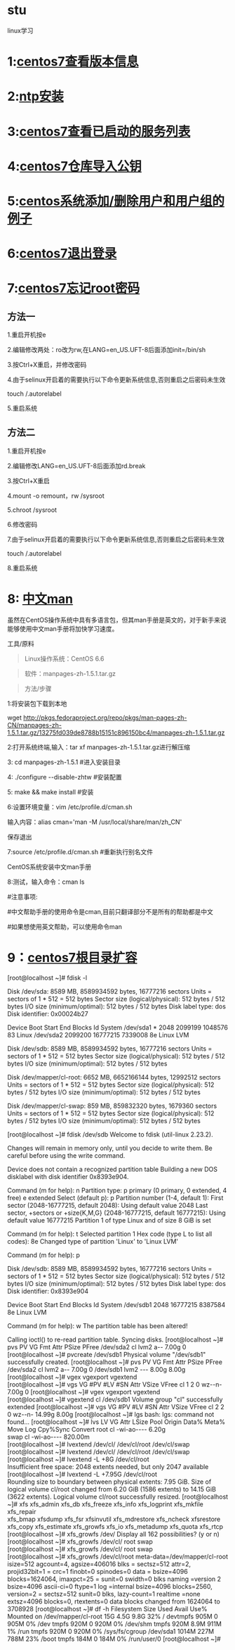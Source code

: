 # stu
linux学习 

# 1:[centos7查看版本信息](https://github.com/vekrio/stu/blob/master/20170718/Redhat-release)

# 2:[ntp安装](https://github.com/vekrio/stu/blob/master/20170718/ntp)

# 3:[centos7查看已启动的服务列表](https://github.com/vekrio/stu/blob/master/20170718/list-unit-files)

# 4:[centos7仓库导入公钥](https://github.com/vekrio/stu/blob/master/20170718/%E5%AF%BC%E5%85%A5%E5%85%AC%E9%92%A5)

# 5:[centos系统添加/删除用户和用户组的例子](http://www.111cn.net/sys/CentOS/63650.htm)

# 6:[centos7退出登录](http://blog.csdn.net/huangxiang360729/article/details/52650107)

# 7:[centos7忘记root密码](https://jingyan.baidu.com/article/cbf0e5009d61322eab28935f.html)

 ## 方法一

1.重启开机按e

2.编辑修改两处：ro改为rw,在LANG=en_US.UFT-8后面添加init=/bin/sh

3.按Ctrl+X重启，并修改密码

4.由于selinux开启着的需要执行以下命令更新系统信息,否则重启之后密码未生效

touch /.autorelabel

5.重启系统

## 方法二

1.重启开机按e

2.编辑修改LANG=en_US.UFT-8后面添加rd.break

3.按Ctrl+X重启

4.mount -o remount，rw /sysroot

5.chroot  /sysroot

6.修改密码

7.由于selinux开启着的需要执行以下命令更新系统信息,否则重启之后密码未生效

touch /.autorelabel

8.重启系统


# 8:  [ 中文man ](https://jingyan.baidu.com/article/f25ef25466bffc482c1b82b6.html)

虽然在CentOS操作系统中具有多语言包，但其man手册是英文的，对于新手来说能够使用中文man手册将加快学习速度。

工具/原料

>Linux操作系统：CentOS 6.6

>软件：manpages-zh-1.5.1.tar.gz

>方法/步骤

1:将安装包下载到本地

wget http://pkgs.fedoraproject.org/repo/pkgs/man-pages-zh-CN/manpages-zh-1.5.1.tar.gz/13275fd039de8788b15151c896150bc4/manpages-zh-1.5.1.tar.gz


2:打开系统终端,输入：tar xf manpages-zh-1.5.1.tar.gz进行解压缩

3: cd manpages-zh-1.5.1             #进入安装目录

4: ./configure --disable-zhtw      #安装配置

5:  make && make install            #安装

6:设置环境变量：vim /etc/profile.d/cman.sh

  输入内容：alias cman='man -M /usr/local/share/man/zh_CN'
  
  保存退出

7:source /etc/profile.d/cman.sh      #重新执行别名文件

CentOS系统安装中文man手册

8:测试，输入命令：cman ls

  #注意事项:
  
  #中文帮助手册的使用命令是cman,目前只翻译部分不是所有的帮助都是中文
  
  #如果想使用英文帮助，可以使用命令man
  
  
# 9：[centos7根目录扩容](http://www.centoscn.com/CentOS/config/2016/0530/7306.html)
[root@localhost ~]# fdisk -l

Disk /dev/sda: 8589 MB, 8589934592 bytes, 16777216 sectors
Units = sectors of 1 * 512 = 512 bytes
Sector size (logical/physical): 512 bytes / 512 bytes
I/O size (minimum/optimal): 512 bytes / 512 bytes
Disk label type: dos
Disk identifier: 0x00024b27

   Device Boot      Start         End      Blocks   Id  System
/dev/sda1   *        2048     2099199     1048576   83  Linux
/dev/sda2         2099200    16777215     7339008   8e  Linux LVM

Disk /dev/sdb: 8589 MB, 8589934592 bytes, 16777216 sectors
Units = sectors of 1 * 512 = 512 bytes
Sector size (logical/physical): 512 bytes / 512 bytes
I/O size (minimum/optimal): 512 bytes / 512 bytes


Disk /dev/mapper/cl-root: 6652 MB, 6652166144 bytes, 12992512 sectors
Units = sectors of 1 * 512 = 512 bytes
Sector size (logical/physical): 512 bytes / 512 bytes
I/O size (minimum/optimal): 512 bytes / 512 bytes


Disk /dev/mapper/cl-swap: 859 MB, 859832320 bytes, 1679360 sectors
Units = sectors of 1 * 512 = 512 bytes
Sector size (logical/physical): 512 bytes / 512 bytes
I/O size (minimum/optimal): 512 bytes / 512 bytes

[root@localhost ~]# fdisk /dev/sdb
Welcome to fdisk (util-linux 2.23.2).

Changes will remain in memory only, until you decide to write them.
Be careful before using the write command.

Device does not contain a recognized partition table
Building a new DOS disklabel with disk identifier 0x8393e904.

Command (m for help): n
Partition type:
   p   primary (0 primary, 0 extended, 4 free)
   e   extended
Select (default p): p
Partition number (1-4, default 1): 
First sector (2048-16777215, default 2048): 
Using default value 2048
Last sector, +sectors or +size{K,M,G} (2048-16777215, default 16777215): 
Using default value 16777215
Partition 1 of type Linux and of size 8 GiB is set

Command (m for help): t
Selected partition 1
Hex code (type L to list all codes): 8e
Changed type of partition 'Linux' to 'Linux LVM'

Command (m for help): p

Disk /dev/sdb: 8589 MB, 8589934592 bytes, 16777216 sectors
Units = sectors of 1 * 512 = 512 bytes
Sector size (logical/physical): 512 bytes / 512 bytes
I/O size (minimum/optimal): 512 bytes / 512 bytes
Disk label type: dos
Disk identifier: 0x8393e904

   Device Boot      Start         End      Blocks   Id  System
/dev/sdb1            2048    16777215     8387584   8e  Linux LVM

Command (m for help): w
The partition table has been altered!

Calling ioctl() to re-read partition table.
Syncing disks.
[root@localhost ~]# pvs
  PV         VG Fmt  Attr PSize PFree
  /dev/sda2  cl lvm2 a--  7.00g    0 
[root@localhost ~]# pvcreate /dev/sdb1 
  Physical volume "/dev/sdb1" successfully created.
[root@localhost ~]# pvs
  PV         VG Fmt  Attr PSize PFree
  /dev/sda2  cl lvm2 a--  7.00g    0 
  /dev/sdb1     lvm2 ---  8.00g 8.00g
[root@localhost ~]# vgex
vgexport  vgextend  
[root@localhost ~]# vgs
  VG #PV #LV #SN Attr   VSize VFree
  cl   1   2   0 wz--n- 7.00g    0 
[root@localhost ~]# vgex
vgexport  vgextend  
[root@localhost ~]# vgextend cl /dev/sdb1
  Volume group "cl" successfully extended
[root@localhost ~]# vgs
  VG #PV #LV #SN Attr   VSize  VFree
  cl   2   2   0 wz--n- 14.99g 8.00g
[root@localhost ~]# lgs
bash: lgs: command not found...
[root@localhost ~]# lvs
  LV   VG Attr       LSize   Pool Origin Data%  Meta%  Move Log Cpy%Sync Convert
  root cl -wi-ao----   6.20g                                                    
  swap cl -wi-ao---- 820.00m                                                    
[root@localhost ~]# lvextend /dev/cl/
/dev/cl/root  /dev/cl/swap  
[root@localhost ~]# lvextend /dev/cl/
/dev/cl/root  /dev/cl/swap  
[root@localhost ~]# lvextend -L +8G /dev/cl/root  
  Insufficient free space: 2048 extents needed, but only 2047 available
[root@localhost ~]# lvextend -L +7.95G /dev/cl/root  
  Rounding size to boundary between physical extents: 7.95 GiB.
  Size of logical volume cl/root changed from 6.20 GiB (1586 extents) to 14.15 GiB (3622 extents).
  Logical volume cl/root successfully resized.
[root@localhost ~]# xfs
xfs_admin      xfs_db         xfs_freeze     xfs_info       xfs_logprint   xfs_mkfile     xfs_repair     
xfs_bmap       xfsdump        xfs_fsr        xfsinvutil     xfs_mdrestore  xfs_ncheck     xfsrestore     
xfs_copy       xfs_estimate   xfs_growfs     xfs_io         xfs_metadump   xfs_quota      xfs_rtcp       
[root@localhost ~]# xfs_growfs /dev/
Display all 162 possibilities? (y or n)
[root@localhost ~]# xfs_growfs /dev/cl/
root  swap  
[root@localhost ~]# xfs_growfs /dev/cl/
root  swap  
[root@localhost ~]# xfs_growfs /dev/cl/root 
meta-data=/dev/mapper/cl-root    isize=512    agcount=4, agsize=406016 blks
         =                       sectsz=512   attr=2, projid32bit=1
         =                       crc=1        finobt=0 spinodes=0
data     =                       bsize=4096   blocks=1624064, imaxpct=25
         =                       sunit=0      swidth=0 blks
naming   =version 2              bsize=4096   ascii-ci=0 ftype=1
log      =internal               bsize=4096   blocks=2560, version=2
         =                       sectsz=512   sunit=0 blks, lazy-count=1
realtime =none                   extsz=4096   blocks=0, rtextents=0
data blocks changed from 1624064 to 3708928
[root@localhost ~]# df -h
Filesystem           Size  Used Avail Use% Mounted on
/dev/mapper/cl-root   15G  4.5G  9.8G  32% /
devtmpfs             905M     0  905M   0% /dev
tmpfs                920M     0  920M   0% /dev/shm
tmpfs                920M  8.9M  911M   1% /run
tmpfs                920M     0  920M   0% /sys/fs/cgroup
/dev/sda1           1014M  227M  788M  23% /boot
tmpfs                184M     0  184M   0% /run/user/0
[root@localhost ~]# 